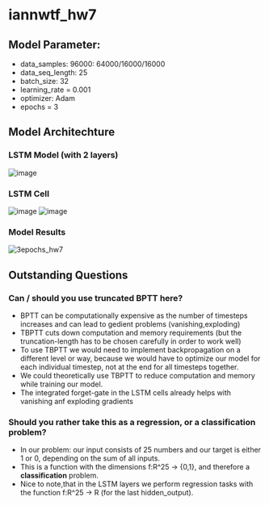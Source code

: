 # iannwtf_hw7

## Model Parameter:
  - data_samples: 96000: 64000/16000/16000
  - data_seq_length: 25
  - batch_size: 32
  - learning_rate = 0.001
  - optimizer: Adam
  - epochs = 3

## Model Architechture
### LSTM Model (with 2 layers)
  ![image](https://user-images.githubusercontent.com/93341845/145704957-ece79ffb-d57f-41a8-b70c-2cfe8ac8587f.png)
### LSTM Cell
  ![image](https://user-images.githubusercontent.com/93341845/145704583-9f63d377-782d-4229-84bb-006cd47af13a.png)
  ![image](https://user-images.githubusercontent.com/93341845/145704114-983bc81e-0347-425f-adcc-afbb291faa6c.png)
### Model Results
  ![3epochs_hw7](https://user-images.githubusercontent.com/93341845/145713794-531c2c44-fa95-4547-9983-329ffaf0a1da.png)


## Outstanding Questions
### Can / should you use truncated BPTT here?
- BPTT can be computationally expensive as the number of timesteps increases and can lead to gedient problems (vanishing,exploding)
- TBPTT cuts down computation and memory requirements (but the truncation-length has to be chosen carefully in order to work well)
- To use TBPTT we would need to implement backpropagation on a different level or way, because we would have to optimize our model for each individual timestep, not at the end for all timesteps together.
-  We could theoretically use TBPTT to reduce computation and memory while training our model.
-  The integrated forget-gate in the LSTM cells already helps with vanishing anf exploding gradients


### Should you rather take this as a regression, or a classification problem?
- In our problem: our input consists of 25 numbers and our target is either 1 or 0, depending on the sum of all inputs.
- This is a function with the dimensions f:R^25 -> {0,1}, and therefore a **classification** problem.
- Nice to note,that in the LSTM layers we perform regression tasks with the function f:R^25 -> R (for the last hidden_output).


